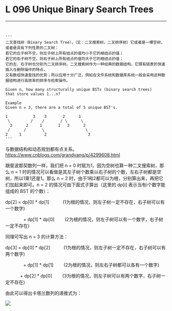 # L 096 Unique Binary Search Trees
 
--- 
 
``` 


'''
二叉查找树（Binary Search Tree），（又：二叉搜索树，二叉排序树）它或者是一棵空树，或者是具有下列性质的二叉树：
若它的左子树不空，则左子树上所有结点的值均小于它的根结点的值；
若它的右子树不空，则右子树上所有结点的值均大于它的根结点的值；
它的左、右子树也分别为二叉排序树。二叉搜索树作为一种经典的数据结构，它既有链表的快速插入与删除操作的特点，
又有数组快速查找的优势；所以应用十分广泛，例如在文件系统和数据库系统一般会采用这种数据结构进行高效率的排序与检索操作。

Given n, how many structurally unique BSTs (binary search trees)
that store values 1...n?

Example
Given n = 3, there are a total of 5 unique BST's.

1           3    3       2      1
 \         /    /       / \      \
  3      2     1       1   3      2
 /      /       \                  \
2     1          2                  3
'''
```

与数据结构和动态规划都有点关系。
https://www.cnblogs.com/grandyang/p/4299608.html


跟斐波那契数列一样，我们把 n = 0 时赋为1，因为空树也算一种二叉搜索树，那么 n = 1 时的情况可以看做是其左子树个数乘以右子树的个数，左右子树都是空树，所以1乘1还是1。那么 n = 2 时，由于1和2都可以为根，分别算出来，再把它们加起来即可。n = 2 的情况可由下面式子算出（这里的 dp[i] 表示当有i个数字能组成的 BST 的个数）：

dp[2] =  dp[0] * dp[1]　　　(1为根的情况，则左子树一定不存在，右子树可以有一个数字)

　　　　+ dp[1] * dp[0]　　  (2为根的情况，则左子树可以有一个数字，右子树一定不存在)

同理可写出 n = 3 的计算方法：

dp[3] =  dp[0] * dp[2]　　　(1为根的情况，则左子树一定不存在，右子树可以有两个数字)

　　　　+ dp[1] * dp[1]　　  (2为根的情况，则左右子树都可以各有一个数字)

 　　　  + dp[2] * dp[0]　　  (3为根的情况，则左子树可以有两个数字，右子树一定不存在)

由此可以得出卡塔兰数列的递推式为：

![](http://upload.wikimedia.org/math/6/2/1/6217b3c99a3243afcd5d8dbd58186822.png)


